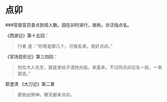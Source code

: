 # 点卯

###官衙官员查点到班人数。因在卯时进行，故称。亦泛指点名。

《西游记》第十五回：
> 行者 道：“你等是那几个，可报名来，我好点卯。”

《官场现形记》第三四回：
> 别位大人先生，就是发帖子请他光临，来虽来，不过同点卯应名一般，一来就走。”

郭澄清 《大刀记》第二章
> 那些凶煞神，哪天都来点卯。
